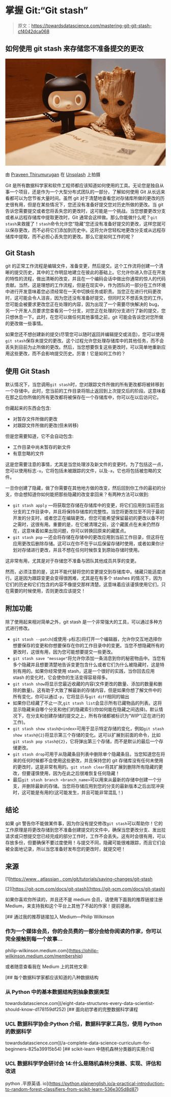 # 掌握 Git:“Git stash”

> 原文：<https://towardsdatascience.com/mastering-git-git-stash-cf4042dca068>

## 如何使用 git stash 来存储您不准备提交的更改

![](img/294e8b3875339e5eef95b39e51d9b925.png)

由 [Praveen Thirumurugan](https://unsplash.com/@praveentcom?utm_source=medium&utm_medium=referral) 在 [Unsplash](https://unsplash.com?utm_source=medium&utm_medium=referral) 上拍摄

Git 是所有数据科学家和软件工程师都应该知道如何使用的工具。无论您是独自从事一个项目，还是作为一个大型分布式团队的一部分，了解如何使用 Git 从长远来看都可以为您节省大量时间。虽然 git 对于清楚地查看您对存储库所做的更改的历史很有用，但是在某些情况下，您还没有准备好提交您对历史所做的更改。当 git 告诉您需要提交或者您将丢失您的更改时，这可能是一个挑战。当您想要更改分支或者从远程存储库中提取更改时，Git 通常会这样做。那么你能做什么呢？`git stash`来救援了！`stash`命令允许您“隐藏”您还没有准备好提交的更改，这样您就可以保存更改，而不必将它们添加到历史中。这将允许您轻松地更改分支或从远程存储库中提取，而不必担心丢失您的更改。那么它是如何工作的呢？

## **Git Stash**

git 的正常工作流程是编辑文件，准备变更，然后提交。这个工作流将创建一个清晰的提交历史，其中的工作明显地建立在彼此的基础上。它允许你进入你正在开发的特性的流程，做出清晰的改变，并且在一个编码会话中做出你通常的惊人的代码贡献。当然，这是理想的工作流程，但是在现实中，作为团队的一部分在工作环境中进行开发意味着您必须经常在一天中切换任务或职责。当您正在进行代码更改时，这可能会令人沮丧，因为您还没有准备好提交，但同时又不想丢失您的工作。您可能会被要求更改您正在处理的内容，因为出现了一个需要尽快解决的 bug，另一个开发人员要求您查看另一个分支，对您正在处理的分支进行了新的提交，您只想休息一下。此时，在您可以做任何其他事情之前，git 可能会告诉您对您所做的更改做一些事情。

如果您还不想创建新的提交(尽管您可以随时返回并编辑提交或消息)，您可以使用`git stash`保存未提交的更改。这个过程允许您处理存储库中的其他任务，而不会丢失到目前为止所做的更改。然后，当您想要恢复这些更改时，可以简单地重新应用这些更改，而不会影响提交历史。厉害！它是如何工作的？

## 使用 Git Stash

默认情况下，当您调用`git stash`时，您对跟踪文件所做的所有更改都将被转移到一个存储中。此时，您当前的工作目录将阻止返回到上次提交后的阶段。这意味着在那之后你所做的所有更改都将被保存在一个存储库中，你可以在以后访问它。

你藏起来的东西会包含:

*   对暂存文件所做的更改
*   对跟踪文件所做的更改(但未转移)

但是您需要知道，它不会自动包含:

*   工作目录中尚未暂存的新文件
*   有意忽略的文件

这是您需要注意的事情，尤其是当您处理涉及新文件的变更时。为了包括这一点，您可以使用标志`-u`，它将包括未被跟踪的文件，以及`-a`，它也将包括被忽略的文件。

一旦你创建了隐藏，做了你需要在其他地方做的改变，然后回到你工作的最初的分支，你会想知道你如何能把那些隐藏的改变拿回来？有两种方法可以做到:

*   `git stash apply` —将获取您存储在存储库中的变更，将它们应用到当前签出分支的工作目录中，并且将保持存储库的完整性。当您将更改拉至不同于最初开发的分支时，或者您正在编辑更改，但您可能希望保留最初的更改以备不时之需时，这很有用。重要的是，在它被清理之前，这个藏匿点在未来仍然存在，这意味着如果出现问题，你可以转换回原来的藏匿点。
*   `git stash pop` —还会将存储在存储中的更改应用到当前工作目录，但这将在应用更改后删除存储。这可以在你不在乎以后保留存储时使用，或者如果你计划对存储进行更改，并且不想在任何时候恢复到原始存储时使用。

这非常有用，尤其是对于存储您不准备与团队其他成员共享的变更。

然而，必须注意的是，这并不能代替将您的变更提交到存储库中。储藏只能适度进行。这是因为跟踪变更会变得很困难，尤其是在有多个 stashes 的情况下，因为它们的历史和它们包含的内容不像提交那样清楚。这意味着应该谨慎使用它们，只在需要的时候使用，否则更改应该提交！

## 附加功能

除了使用起来相对简单之外，git stash 是一个非常强大的工具，可以通过多种方式进行修改。

*   `git stash --patch`(或使用`-p`标志)将打开一个编辑器，允许你交互地选择你想要保存的变更和你想要保存在你的工作目录中的变更。当您不想隐藏所有的更改时，这很有用，因为您可能想要提交一些更改。
*   `git stash save "message"`将允许你添加一条消息到你的秘密物品中。当您有多个隐藏并且想要清楚地告诉变更包含什么或者它们为什么被隐藏时，这是特别有用的。如果你经常使用 stash，这是一个很好的实践，当你回去应用 stash 的变化时，它会使你的生活变得容易得多。
*   `git stash show`将显示您最近收藏的内容(文件更改的数量、添加的数量和删除的数量)。这有助于大致了解最新的存储内容，但是如果你想了解文件中的所有变化，你可以通过`-p`，它将显示与`git diff`相同的输出
*   如果你已经藏了不止一次,`git stash list`会显示所有已藏物品的列表。这将显示隐藏来自哪个分支和他们的隐藏索引(你如何能在隐藏之间选择)。默认情况下，在分支和创建存储的提交之上，所有存储都被标识为“WIP”(正在进行的工作)。
*   `git stash show stash@<index>`可用于显示特定存储的变化，例如`git stash show stash@{2}`将显示第三个存储的变化。这可以扩展到前面的命令，比如`git stash pop stash@{2}`，它将弹出第三个存储，而不是默认的最后一个存储更改。
*   `git stash drop`可用于从隐藏条目列表中删除单个隐藏条目。当您知道您在将来的任何时候都不会使用这些更改，并且保持您的 git 存储库没有任何未使用的更改时，这是非常有用的。`git stash clear`将其扩展到删除所有隐藏的更改，但要谨慎使用，因为在此之后很难恢复任何隐藏！
*   最后`git stash branch <branch_name>`可以用来从最新的存储中创建一个分支，并删除最新的存储。当您将存储应用到您的分支的最新版本之后出现冲突时，这可能是有用的(这可能发生，并且可能非常混乱！)

## 结论

如果 git 警告你不能做某件事，因为你没有提交修改`git stash`可以帮助你！它的工作原理是将更改存储到您不准备创建提交的文件中，确保当您更改分支、发出拉请求或只想提交您已经完成的部分工作时，工作不会丢失。这有时会很有用，可以存放多份，但要确保不要过度使用！与提交不同，隐藏可能很难跟踪，而且它们会被全面地记录，所以当您准备好发布您的更改时，就提交吧！

## 来源

[1][https://www . atlassian . com/git/tutorials/saving-changes/git-stash](https://www.atlassian.com/git/tutorials/saving-changes/git-stash)

[2][https://git-scm.com/docs/git-stash](https://git-scm.com/docs/git-stash)

如果你喜欢你所读的，并且还不是 medium 会员，请使用下面我的推荐链接注册 Medium，来支持我和这个平台上其他了不起的作家！提前感谢。

[](https://philip-wilkinson.medium.com/membership) [## 通过我的推荐链接加入 Medium—Philip Wilkinson

### 作为一个媒体会员，你的会员费的一部分会给你阅读的作家，你可以完全接触到每一个故事…

philip-wilkinson.medium.com](https://philip-wilkinson.medium.com/membership) 

或者随意查看我在 Medium 上的其他文章:

[](/eight-data-structures-every-data-scientist-should-know-d178159df252) [## 每个数据科学家都应该知道的八种数据结构

### 从 Python 中的基本数据结构到抽象数据类型

towardsdatascience.com](/eight-data-structures-every-data-scientist-should-know-d178159df252) [](/a-complete-data-science-curriculum-for-beginners-825a39915b54) [## 面向初学者的完整数据科学课程

### UCL 数据科学协会:Python 介绍，数据科学家工具包，使用 Python 的数据科学

towardsdatascience.com](/a-complete-data-science-curriculum-for-beginners-825a39915b54) [](https://python.plainenglish.io/a-practical-introduction-to-random-forest-classifiers-from-scikit-learn-536e305d8d87) [## scikit-learn 中随机森林分类器的实用介绍

### UCL 数据科学学会研讨会 14:什么是随机森林分类器、实现、评估和改进

python .平原英语. io](https://python.plainenglish.io/a-practical-introduction-to-random-forest-classifiers-from-scikit-learn-536e305d8d87)
